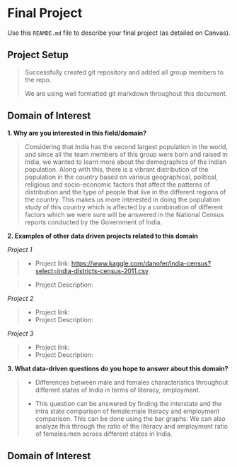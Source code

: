 # Final Project
Use this `REAMDE.md` file to describe your final project (as detailed on Canvas).

## Project Setup
> Successfully created git repository and added all group members to the repo.
>
> We are using well formatted git markdown throughout this document.

## Domain of Interest
**1. Why are you interested in this field/domain?**
> Considering that India has the second largest population in the world, and since all the team members of this group were born and raised in India, we  wanted to learn more about the demographics of the Indian population. Along with this, there is a vibrant distribution of the population in the country based on various geographical, political, religious and socio-economic factors that affect the patterns of distribution and the type of people that live in the different regions of the country. This makes us more interested in doing the population study of this country which is affected by a combination of different factors which we were sure will be answered in the National Census reports conducted by the Government of India.

**2. Examples of other data driven projects related to this domain**

*Project 1*
> - Project link: https://www.kaggle.com/danofer/india-census?select=india-districts-census-2011.csv

> - Project Description:

*Project 2*
> - Project link:
> - Project Description:

*Project 3*
> - Project link:
> - Project Description:

**3. What data-driven questions do you hope to answer about this domain?**

> - Differences between male and females characteristics throughout different states of India in terms of literacy, employment.
>
> - This question can be answered by finding the interstate and the intra state comparison of female:male literacy and employment comparison. This can be done using the bar graphs. We can also analyze this through the ratio of the literacy and employment ratio of females:men across different states in India.

## Domain of Interest
